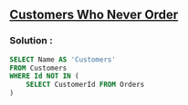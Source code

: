 ## [Customers Who Never Order](https://leetcode.com/problems/customers-who-never-order/)

### Solution :
```sql
SELECT Name AS 'Customers'
FROM Customers
WHERE Id NOT IN (
    SELECT CustomerId FROM Orders
)
```